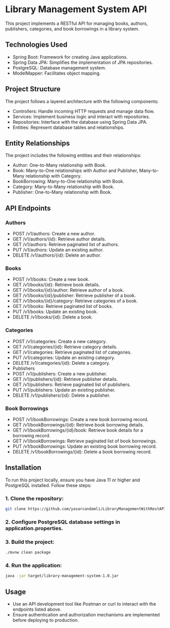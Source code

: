 # Library Management System API
This project implements a RESTful API for managing books, authors, publishers, categories, and book borrowings in a library system.

## Technologies Used
- Spring Boot: Framework for creating Java applications.
- Spring Data JPA: Simplifies the implementation of JPA repositories.
- PostgreSQL: Database management system.
- ModelMapper: Facilitates object mapping.
## Project Structure
The project follows a layered architecture with the following components:

- Controllers: Handle incoming HTTP requests and manage data flow.
- Services: Implement business logic and interact with repositories.
- Repositories: Interface with the database using Spring Data JPA.
- Entities: Represent database tables and relationships.
## Entity Relationships
The project includes the following entities and their relationships:

- Author: One-to-Many relationship with Book.
- Book: Many-to-One relationships with Author and Publisher, Many-to-Many relationship with Category.
- BookBorrowing: Many-to-One relationship with Book.
- Category: Many-to-Many relationship with Book.
- Publisher: One-to-Many relationship with Book.
## API Endpoints
### Authors
- POST /v1/authors: Create a new author.
- GET /v1/authors/{id}: Retrieve author details.
- GET /v1/authors: Retrieve paginated list of authors.
- PUT /v1/authors: Update an existing author.
- DELETE /v1/authors/{id}: Delete an author.
### Books
- POST /v1/books: Create a new book.
- GET /v1/books/{id}: Retrieve book details.
- GET /v1/books/{id}/author: Retrieve author of a book.
- GET /v1/books/{id}/publisher: Retrieve publisher of a book.
- GET /v1/books/{id}/category: Retrieve categories of a book.
- GET /v1/books: Retrieve paginated list of books.
- PUT /v1/books: Update an existing book.
- DELETE /v1/books/{id}: Delete a book.
### Categories
- POST /v1/categories: Create a new category.
- GET /v1/categories/{id}: Retrieve category details.
- GET /v1/categories: Retrieve paginated list of categories.
- PUT /v1/categories: Update an existing category.
- DELETE /v1/categories/{id}: Delete a category.
- Publishers
- POST /v1/publishers: Create a new publisher.
- GET /v1/publishers/{id}: Retrieve publisher details.
- GET /v1/publishers: Retrieve paginated list of publishers.
- PUT /v1/publishers: Update an existing publisher.
- DELETE /v1/publishers/{id}: Delete a publisher.
### Book Borrowings
- POST /v1/bookBorrowings: Create a new book borrowing record.
- GET /v1/bookBorrowings/{id}: Retrieve book borrowing details.
- GET /v1/bookBorrowings/{id}/book: Retrieve book details for a borrowing record.
- GET /v1/bookBorrowings: Retrieve paginated list of book borrowings.
- PUT /v1/bookBorrowings: Update an existing book borrowing record.
- DELETE /v1/bookBorrowings/{id}: Delete a book borrowing record.
## Installation
To run this project locally, ensure you have Java 11 or higher and PostgreSQL installed. Follow these steps:

### 1. Clone the repository:
```bash
git clone https://github.com/yasarcandamli/LibraryManagementWithRestAPI.git
```

### 2. Configure PostgreSQL database settings in application.properties.

### 3. Build the project:
```bash
./mvnw clean package
```

### 4. Run the application:
```bash
java -jar target/library-management-system-1.0.jar
```

## Usage
- Use an API development tool like Postman or curl to interact with the endpoints listed above.
- Ensure authentication and authorization mechanisms are implemented before deploying to production.
